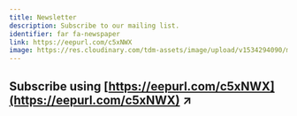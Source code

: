 ```yaml
---
title: Newsletter
description: Subscribe to our mailing list.
identifier: far fa-newspaper
link: https://eepurl.com/c5xNWX
image: https://res.cloudinary.com/tdm-assets/image/upload/v1534294090/mailchimp-logo-1920_q1ysfi.jpg
---
```


## Subscribe using [https://eepurl.com/c5xNWX](https://eepurl.com/c5xNWX) ↗
